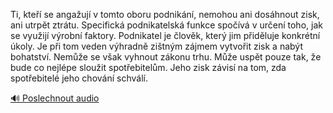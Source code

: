 
Ti, kteří se angažují v tomto oboru podnikání, nemohou ani dosáhnout zisk, ani utrpět ztrátu. Specifická podnikatelská funkce spočívá v určení toho, jak se využijí výrobní faktory. Podnikatel je člověk, který jim přiděluje konkrétní úkoly. Je při tom veden výhradně zištným zájmem vytvořit zisk a nabýt bohatství. Nemůže se však vyhnout zákonu trhu. Může uspět pouze tak, že bude co nejlépe sloužit spotřebitelům. Jeho zisk závisí na tom, zda spotřebitelé jeho chování schválí.

[🔊 Poslechnout audio](/data/7-paragraphs/audio/chapter_58/para_005-Ti-kte-se-angauj-v-tomto-oboru-podnikn-nem.mp3)
